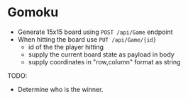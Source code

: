 # Gomoku

- Generate 15x15 board using `POST /api/Game` endpoint
- When hitting the board use `PUT /api/Game/{id}`
    -  id of the the player hitting
    -  supply the current board state as payload in body
    -  supply coordinates in "row,column" format as string
  
TODO:
  - Determine who is the winner.
